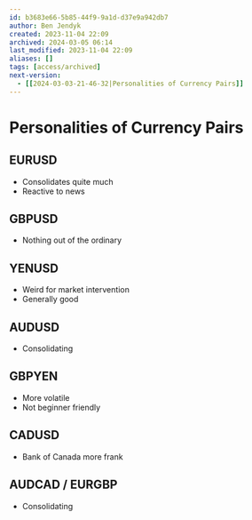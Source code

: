 ```yaml
---
id: b3683e66-5b85-44f9-9a1d-d37e9a942db7
author: Ben Jendyk
created: 2023-11-04 22:09
archived: 2024-03-05 06:14
last_modified: 2023-11-04 22:09
aliases: []
tags: [access/archived]
next-version:
  - [[2024-03-03-21-46-32|Personalities of Currency Pairs]]
---
```


# Personalities of Currency Pairs

## EURUSD

- Consolidates quite much
- Reactive to news

## GBPUSD

- Nothing out of the ordinary

## YENUSD

- Weird for market intervention
- Generally good

## AUDUSD

- Consolidating

## GBPYEN

- More volatile
- Not beginner friendly

## CADUSD

- Bank of Canada more frank

## AUDCAD / EURGBP

- Consolidating
